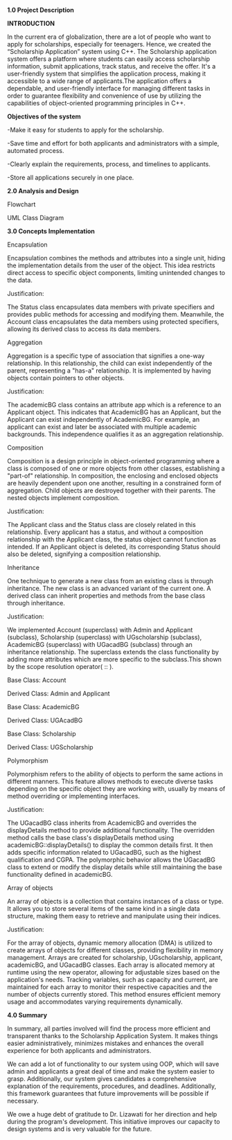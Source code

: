 **1.0 Project Description**


**INTRODUCTION**

In the current era of globalization, there are a lot of people who want to apply for scholarships, especially for teenagers. Hence, we created the “Scholarship Application” system using C++. The Scholarship application system offers a platform where students can easily access scholarship information, submit applications, track status, and receive the offer. It's a user-friendly system that simplifies the application process, making it accessible to a wide range of applicants.The application offers a dependable, and user-friendly interface for managing different tasks in order to guarantee flexibility and convenience of use by utilizing the capabilities of object-oriented programming principles in C++. 


**Objectives of the system**

-Make it easy for students to apply for the scholarship.

-Save time and effort for both applicants and administrators with a simple, automated process.

-Clearly explain the requirements, process, and timelines to applicants.

-Store all applications securely in one place.


**2.0 Analysis and Design**


Flowchart


UML Class Diagram





**3.0 Concepts Implementation**


Encapsulation

Encapsulation combines the methods and attributes into a single unit, hiding the implementation details from the user of the object. This idea restricts direct access to specific object components, limiting unintended changes to the data.

Justification: 

The Status class encapsulates data members with private specifiers and provides public methods for accessing and modifying them. Meanwhile, the Account class encapsulates the data members using protected specifiers, allowing its derived class to access its data members.




Aggregation

Aggregation is a specific type of association that signifies a one-way relationship. In this relationship, the child can exist independently of the parent, representing a "has-a" relationship. It is implemented by having objects contain pointers to other objects.

Justification:

The academicBG class contains an attribute app which is a reference to an Applicant object. This indicates that AcademicBG has an Applicant, but the Applicant can exist independently of AcademicBG. For example, an applicant can exist and later be associated with multiple academic backgrounds. This independence qualifies it as an aggregation relationship.



Composition

Composition is a design principle in object-oriented programming where a class is composed of one or more objects from other classes, establishing a "part-of" relationship. In composition, the enclosing and enclosed objects are heavily dependent upon one another, resulting in a constrained form of aggregation. Child objects are destroyed together with their parents. The nested objects implement composition.

Justification:

The Applicant class and the Status class are closely related in this relationship. Every applicant has a status, and without a composition relationship with the Applicant class, the status object cannot function as intended. If an Applicant object is deleted, its corresponding Status should also be deleted, signifying a composition relationship.






Inheritance

One technique to generate a new class from an existing class is through inheritance. The new class is an advanced variant of the current one. A derived class can inherit properties and methods from the base class through inheritance.

Justification:

We implemented Account (superclass) with Admin and Applicant (subclass), Scholarship (superclass) with UGscholarship (subclass), AcademicBG (superclass) with UGacadBG (subclass) through an inheritance relationship. The superclass extends the class functionality by adding more attributes which are more specific to the subclass.This shown by the scope resolution operator( :: ).

Base Class: Account


Derived Class: Admin and Applicant 



Base Class: AcademicBG


Derived Class: UGAcadBG 



Base Class: Scholarship


Derived Class: UGScholarship 



Polymorphism

Polymorphism refers to the ability of objects to perform the same actions in different manners. This feature allows methods to execute diverse tasks depending on the specific object they are working with, usually by means of method overriding or implementing interfaces.

Justification:

The UGacadBG class inherits from AcademicBG and overrides the displayDetails method to provide additional functionality. The overridden method calls the base class's displayDetails method using academicBG::displayDetails() to display the common details first. It then adds specific information related to UGacadBG, such as the highest qualification and CGPA. The polymorphic behavior allows the UGacadBG class to extend or modify the display details while still maintaining the base functionality defined in academicBG.




Array of objects 

An array of objects is a collection that contains instances of a class or type. It allows you to store several items of the same kind in a single data structure, making them easy to retrieve and manipulate using their indices.

Justification:

For the array of objects, dynamic memory allocation (DMA) is utilized to create arrays of objects for different classes, providing flexibility in memory management. Arrays are created for scholarship, UGscholarship, applicant, academicBG, and UGacadBG classes. Each array is allocated memory at runtime using the new operator, allowing for adjustable sizes based on the application's needs. Tracking variables, such as capacity and current, are maintained for each array to monitor their respective capacities and the number of objects currently stored. This method ensures efficient memory usage and accommodates varying requirements dynamically.



**4.0 Summary**

 
In summary, all parties involved will find the process more efficient and transparent thanks to the Scholarship Application System. It makes things easier administratively, minimizes mistakes and enhances the overall experience for both applicants and administrators.
	
We can add a lot of functionality to our system using OOP, which will save admin and applicants a great deal of time and make the system easier to grasp. Additionally, our system gives candidates a comprehensive explanation of the requirements, procedures, and deadlines. Additionally, this framework guarantees that future improvements will be possible if necessary.

We owe a huge debt of gratitude to Dr. Lizawati for her direction and help during the program's development. This initiative improves our capacity to design systems and is very valuable for the future.


